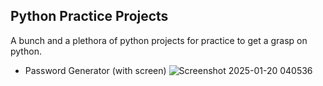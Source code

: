 ## Python Practice Projects
A bunch and a plethora of python projects for practice to get a grasp on python.


- Password Generator (with screen)
![Screenshot 2025-01-20 040536](https://github.com/user-attachments/assets/2034621f-0c2b-4a3a-b793-6fcecd12e57e)
